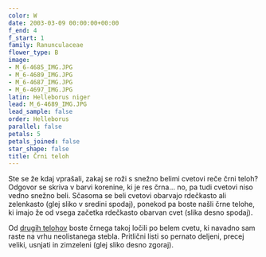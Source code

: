 ```yaml
---
color: W
date: 2003-03-09 00:00:00+00:00
f_end: 4
f_start: 1
family: Ranunculaceae
flower_type: B
image:
- M_6-4685_IMG.JPG
- M_6-4689_IMG.JPG
- M_6-4687_IMG.JPG
- M_6-4697_IMG.JPG
latin: Helleborus niger
lead: M_6-4689_IMG.JPG
lead_sample: false
order: Helleborus
parallel: false
petals: 5
petals_joined: false
star_shape: false
title: Črni teloh
---
```

Ste se že kdaj vprašali, zakaj se roži s snežno belimi cvetovi reče črni teloh? Odgovor se skriva v barvi korenine, ki je res črna... no, pa tudi cvetovi niso vedno snežno beli. Sčasoma se beli cvetovi obarvajo rdečkasto ali zelenkasto (glej sliko v sredini spodaj), ponekod pa boste našli črne telohe, ki imajo že od vsega začetka rdečkasto obarvan cvet (slika desno spodaj).

Od [drugih telohov](../genus/helleborus/) boste črnega takoj ločili po belem cvetu, ki navadno sam raste na vrhu neolistanega stebla. Pritlični listi so pernato deljeni, precej veliki, usnjati in zimzeleni (glej sliko desno zgoraj).
